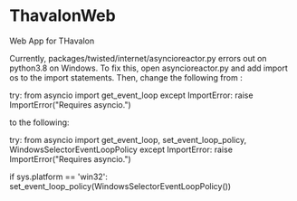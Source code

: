 # ThavalonWeb
Web App for THavalon

Currently, packages/twisted/internet/asyncioreactor.py errors out on python3.8 on Windows. To fix this, open asyncioreactor.py and add import os to the import statements. Then, change the following from :

try:
    from asyncio import get_event_loop
except ImportError:
    raise ImportError("Requires asyncio.")

to the following:

try:
    from asyncio import get_event_loop, set_event_loop_policy, WindowsSelectorEventLoopPolicy
except ImportError:
    raise ImportError("Requires asyncio.")

if sys.platform == 'win32':
    set_event_loop_policy(WindowsSelectorEventLoopPolicy())
